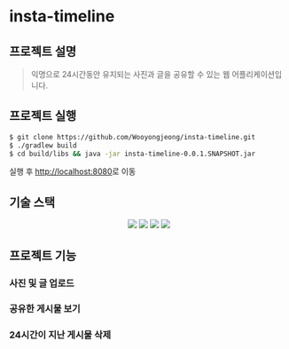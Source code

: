# insta-timeline

## 프로젝트 설명

> 익명으로 24시간동안 유지되는 사진과 글을 공유할 수 있는 웹 어플리케이션입니다.

## 프로젝트 실행

```bash
$ git clone https://github.com/Wooyongjeong/insta-timeline.git
$ ./gradlew build
$ cd build/libs && java -jar insta-timeline-0.0.1.SNAPSHOT.jar
```

실행 후 [http://localhost:8080](http://localhost:8080/)로 이동

## 기술 스택

<p align="center">
    <img src="https://img.shields.io/badge/Spring-6DB33F?style=flat-square&logo=Spring&logoColor=white"/>
    <img src="https://img.shields.io/badge/Thymeleaf-005F0F?style=flat-square&logo=Thymeleaf&logoColor=white"/>
    <img src="https://img.shields.io/badge/MySQL-4479A1?style=flat-square&logo=MySQL&logoColor=white"/>
    <img src="https://img.shields.io/badge/JavaScript-F7DF1E?style=flat-square&logo=JavaScript&logoColor=white"/>
</p>

## 프로젝트 기능

### 사진 및 글 업로드

### 공유한 게시물 보기

### 24시간이 지난 게시물 삭제
